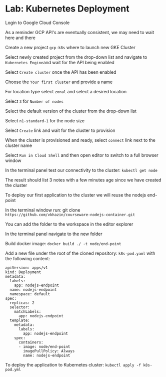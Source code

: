 # Lab: Kubernetes Deployment

Login to Google Cloud Console

As a reminder GCP API's are eventually consistent, we may need to wait here and there

Create a new project `gcp-k8s` where to launch new GKE Cluster

Select newly created project from the drop-down list and navigate to `Kubernetes Engine`and wait for the API being enabled

Select `Create cluster` once the API has been enabled

Choose the `Your first cluster` and provide a name

For location type select `zonal` and select a desired location

Select `3` for `Number of nodes`

Select the default version of the cluster from the drop-down list

Select `n1-standard-1` for the node size

Select `Create` link and wait for the cluster to provision

When the cluster is provisioned and ready, select `connect` link next to the cluster name

Select `Run in Cloud Shell` and then open editor to switch to a full browser window

In the terminal panel test our connectivity to the cluster: `kubectl get node`

The result should list 3 notes with a few minutes age since we have created the cluster

To deploy our first application to the cluster we will reuse the nodejs end-point

In the terminal window run: git clone `https://github.com/vkhazin/courseware-nodejs-container.git`

You can add the folder to the workspace in the editor explorer

In the terminal panel navigate to the new folder

Build docker image: `docker build ./ -t node/end-point`

Add a new file under the root of the cloned repository: `k8s-pod.yaml` with the following content:

```
apiVersion: apps/v1
kind: Deployment
metadata:
  labels:
    app: nodejs-endpoint
  name: nodejs-endpoint
  namespace: default
spec:
  replicas: 2
  selector:
    matchLabels:
      app: nodejs-endpoint
  template:
    metadata:
      labels:
        app: nodejs-endpoint
    spec:
      containers:
      - image: node/end-point
        imagePullPolicy: Always
        name: nodejs-endpoint
```

To deploy the application to Kubernetes cluster: `kubectl apply -f k8s-pod.yml`

